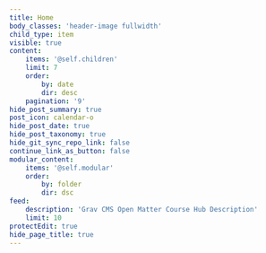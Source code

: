 ```yaml
---
title: Home
body_classes: 'header-image fullwidth'
child_type: item
visible: true
content:
    items: '@self.children'
    limit: 7
    order:
        by: date
        dir: desc
    pagination: '9'
hide_post_summary: true
post_icon: calendar-o
hide_post_date: true
hide_post_taxonomy: true
hide_git_sync_repo_link: false
continue_link_as_button: false
modular_content:
    items: '@self.modular'
    order:
        by: folder
        dir: dsc
feed:
    description: 'Grav CMS Open Matter Course Hub Description'
    limit: 10
protectEdit: true
hide_page_title: true
---
```

